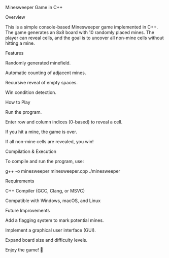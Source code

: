 Minesweeper Game in C++

Overview

This is a simple console-based Minesweeper game implemented in C++. The game generates an 8x8 board with 10 randomly placed mines. The player can reveal cells, and the goal is to uncover all non-mine cells without hitting a mine.

Features

Randomly generated minefield.

Automatic counting of adjacent mines.

Recursive reveal of empty spaces.

Win condition detection.

How to Play

Run the program.

Enter row and column indices (0-based) to reveal a cell.

If you hit a mine, the game is over.

If all non-mine cells are revealed, you win!

Compilation & Execution

To compile and run the program, use:

 g++ -o minesweeper minesweeper.cpp
 ./minesweeper

Requirements

C++ Compiler (GCC, Clang, or MSVC)

Compatible with Windows, macOS, and Linux

Future Improvements

Add a flagging system to mark potential mines.

Implement a graphical user interface (GUI).

Expand board size and difficulty levels.

Enjoy the game! 🚀

